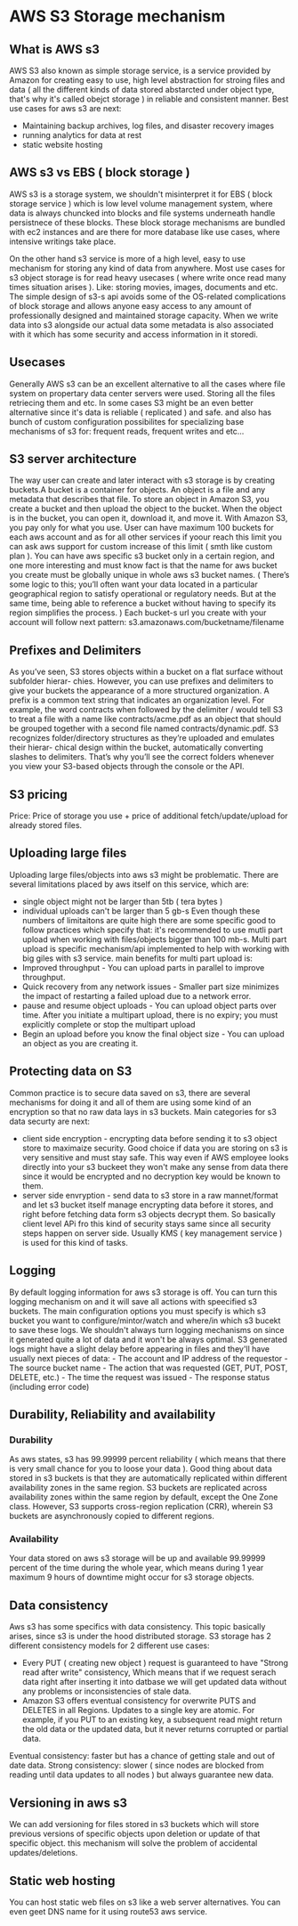 # AWS S3 Storage mechanism
## What is AWS s3
AWS S3 also known as simple storage service, is a service provided by Amazon for creating easy to use, high level abstraction for
stroing files and data ( all the different kinds of data stored abstarcted under object type, that's why it's called obejct storage )  in reliable and consistent manner. Best use cases for aws s3 are next:
- Maintaining backup archives, log files, and disaster recovery images
- running analytics for data at rest
- static website hosting

## AWS s3 vs EBS ( block storage )
AWS s3 is a storage system, we shouldn't misinterpret it for EBS ( block storage service ) which is low level volume management system, where data
is always chuncked into blocks and file systems underneath handle persistnece of these blocks. These block storage mechanisms are bundled with
ec2 instances and are there for more database like use cases, where intensive writings take place.

On the other hand s3 service is more of a high level, easy to use mechanism for storing any kind of data from anywhere. Most use cases for s3 object storage
is for read heavy usecases ( where write once read many times situation arises ). Like: storing movies, images, documents and etc.
The simple design of s3-s api avoids some of the OS-related complications of block storage and allows anyone easy access to any amount of professionally
designed and maintained storage capacity.
When we write data into s3 alongside our actual data some metadata is also associated with it which has some security and access information in it storedi.

## Usecases
Generally AWS s3 can be an excellent alternative to all the cases where file system on propertary data center servers were used. Storing all the files retriecing them and etc.
In some cases S3 might be an even better alternative since it's data is reliable ( replicated ) and safe. and also has bunch of custom configuration possibilites for specializing
base mechanisms of s3 for: frequent reads, frequent writes and etc...

## S3 server architecture
The way user can create and later interact with s3 storage is by creating buckets.A bucket is a container for objects. An object is a file and any metadata that describes that file.
To store an object in Amazon S3, you create a bucket and then upload the object to the bucket. When the object is in the bucket, you can open it, download it, and move it.
With Amazon S3, you pay only for what you use.
User can have maximum 100 buckets for each aws account and as for all other services if yoour reach this limit you can ask aws support for custom increase of this limit ( smth like
custom plan ).
You can have aws specific s3 bucket only in a certain region, and one more interesting and must know fact is that the name for aws bucket you create must be globally unique in whole aws
s3 bucket names. ( There’s some logic to this; you’ll often want your data located in a particular geographical region to satisfy operational or regulatory needs.
But at the same time, being able to reference a bucket without having to specify its region simplifies the process. )
Each bucket-s url you create with your account will follow next pattern: s3.amazonaws.com/bucketname/filename

## Prefixes and Delimiters 
As you’ve seen, S3 stores objects within a bucket on a flat surface without subfolder hierar- chies. However, you can use prefixes and delimiters to give your buckets the appearance of a more structured organization.
A prefix is a common text string that indicates an organization level. For example, the word contracts when followed by the delimiter / would tell S3 to treat a file with a name like contracts/acme.pdf as an object that should be grouped together with a second file named contracts/dynamic.pdf.
S3 recognizes folder/directory structures as they’re uploaded and emulates their hierar- chical design within the bucket, automatically converting slashes to delimiters. That’s why you’ll see the correct folders whenever you view your S3-based objects through the console or the API.

## S3 pricing
Price: Price of storage you use + price of additional fetch/update/upload for already stored files.

## Uploading large files
Uploading large files/objects into aws s3 might be problematic. There are several limitations placed by aws itself on this service, which are:
- single object might not be larger than 5tb ( tera bytes )
- individual uploads can't be larger than 5 gb-s
Even though these numbers of limitaitons are quite high there are some specific good to follow practices which specify that:
it's recommended to use mutli part upload when working with files/objects bigger than 100 mb-s. Multi part upload is specific mechanism/api implemented 
to help with working with big giles with s3 service.
main benefits for multi part upload is:
- Improved throughput - You can upload parts in parallel to improve throughput.
- Quick recovery from any network issues - Smaller part size minimizes the impact of restarting a failed upload due to a network error.
- pause and resume object uploads - You can upload object parts over time. After you initiate a multipart upload, there is no expiry;
  you must explicitly complete or stop the multipart upload
- Begin an upload before you know the final object size - You can upload an object as you are creating it.

## Protecting data on S3
Common practice is to secure data saved on s3, there are several mechanisms for doing it and all of them are using some kind of an encryption so that
no raw data lays in s3 buckets.
Main categories for s3 data securty are next:
- client side encryption - encrypting data before sending it to s3 object store to maximaize security. Good choice if data you are storing on s3 is very
sensitive and must stay safe. This way even if AWS employee looks directly into your s3 buckeet they won't make any sense from data there since it would be encrypted and no
decryption key would be known to them.
- server side envryption - send data to s3 store in a raw mannet/format and let s3 bucket itself manage encrypting data before it stores, and right before fetching data form
s3 objects decrypt them. So basically client level APi fro this kind of security stays same since all security steps happen on server side. Usually KMS ( key management service ) is used for this kind of tasks.

## Logging
By default logging information for aws s3 storage is off. You can turn this logging mechanism on and it will save all actions with speecified s3 buckets.
The main configuration options you must specify is which s3 bucket you want to configure/mintor/watch and where/in which s3 bucekt to save these logs. We shouldn't
always turn logging mechanisms on since it generated quite a lot of data and it won't be always optimal. S3 generated logs might have a slight delay before appearing in files
and they'll have usually next pieces of data:
	- The account and IP address of the requestor
	- The source bucket name
	- The action that was requested (GET, PUT, POST, DELETE, etc.)
	- The time the request was issued
	- The response status (including error code)

## Durability, Reliability and availability
### Durability
As aws states, s3 has 99.99999 percent reliability ( which means that there is very small chance for you to loose your data ). Good thing about data stored in s3 buckets is that they are automatically replicated within different availability zones in the same region. S3 buckets are replicated across availability zones within the same region by default, except the One Zone class. However, S3 supports cross-region replication (CRR), wherein S3 buckets are asynchronously copied to different regions.
### Availability
Your data stored on aws s3 storage will be up and available 99.99999 percent of the time during the whole year, which means during 1 year maximum 9 hours of
downtime might occur for s3 storage objects.

## Data consistency
Aws s3 has some specifics with data consistency. This topic basically arises, since s3 is under the hood distributed storage. S3 storage has 2 different
consistency models for 2 different use cases:
- Every PUT ( creating new object ) request is guaranteed to have "Strong read after write" consistency, Which means that if we request serach data right
after inserting it into datbase we will get updated data without any problems or inconsistencies of stale  data.
- Amazon S3 offers eventual consistency for overwrite PUTS and DELETES in all Regions. Updates to a single key are atomic. For example, if you PUT to an existing key, a subsequent read might return the old data or the updated data, but it never returns corrupted or partial data.

Eventual consistency: faster but has a chance of getting stale and out of date data.
Strong consistency: slower ( since nodes are blocked from reading until data updates to all nodes ) but always guarantee new data. 

## Versioning in aws s3
We can add versioning for files stored in s3 buckets which will store previous versions of specific objects upon deletion or update of that specific object.
this mechanism will solve the problem of accidental updates/deletions.

## Static web hosting
You can host static web files on s3 like a web server alternatives. You can even geet DNS name for it using route53 aws service.
